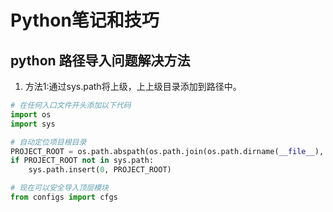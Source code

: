 # Python笔记和技巧

## python 路径导入问题解决方法

1. 方法1:通过sys.path将上级，上上级目录添加到路径中。
```python
# 在任何入口文件开头添加以下代码
import os
import sys

# 自动定位项目根目录
PROJECT_ROOT = os.path.abspath(os.path.join(os.path.dirname(__file__), '..', '..'))
if PROJECT_ROOT not in sys.path:
    sys.path.insert(0, PROJECT_ROOT)

# 现在可以安全导入顶层模块
from configs import cfgs

```
